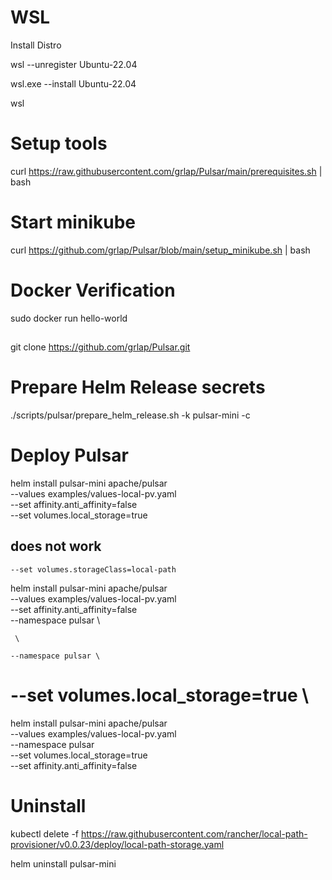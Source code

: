# WSL

Install Distro 

wsl --unregister Ubuntu-22.04

wsl.exe --install Ubuntu-22.04

wsl


# Setup tools

curl https://raw.githubusercontent.com/grlap/Pulsar/main/prerequisites.sh | bash


# Start minikube

curl https://github.com/grlap/Pulsar/blob/main/setup_minikube.sh | bash


# Docker Verification

sudo docker run hello-world

##

git clone https://github.com/grlap/Pulsar.git


# Prepare Helm Release secrets
./scripts/pulsar/prepare_helm_release.sh -k pulsar-mini -c

# Deploy Pulsar
helm install pulsar-mini apache/pulsar \
    --values examples/values-local-pv.yaml \
    --set affinity.anti_affinity=false \
    --set volumes.local_storage=true

## does not work
    --set volumes.storageClass=local-path




helm install pulsar-mini apache/pulsar \
    --values examples/values-local-pv.yaml \
    --set affinity.anti_affinity=false \
    --namespace pulsar \

     \

    --namespace pulsar \
#    --set volumes.local_storage=true \

helm install pulsar-mini apache/pulsar \
    --values examples/values-local-pv.yaml \
    --namespace pulsar \
    --set volumes.local_storage=true \
    --set affinity.anti_affinity=false

# Uninstall
kubectl delete -f https://raw.githubusercontent.com/rancher/local-path-provisioner/v0.0.23/deploy/local-path-storage.yaml

helm uninstall pulsar-mini
